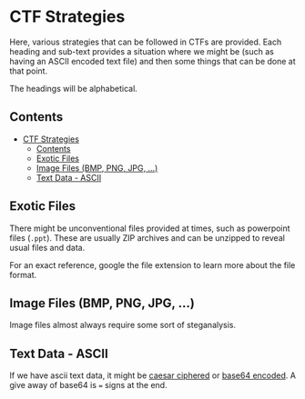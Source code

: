 # CTF Strategies

Here, various strategies that can be followed in CTFs are provided. Each heading and sub-text provides a situation where we might be (such as having an ASCII encoded text file) and then some things that can be done at that point.

The headings will be alphabetical.

## Contents

- [CTF Strategies](#ctf-strategies)
  - [Contents](#contents)
  - [Exotic Files](#exotic-files)
  - [Image Files (BMP, PNG, JPG, ...)](#image-files-bmp-png-jpg-)
  - [Text Data - ASCII](#text-data---ascii)

## Exotic Files

There might be unconventional files provided at times, such as powerpoint files (`.ppt`). These are usually ZIP archives and can be unzipped to reveal usual files and data.

For an exact reference, google the file extension to learn more about the file format.

## Image Files (BMP, PNG, JPG, ...)

Image files almost always require some sort of steganalysis.

## Text Data - ASCII

If we have ascii text data, it might be [caesar ciphered](https://cryptii.com/pipes/caesar-cipher) or [base64 encoded](https://www.base64decode.org/). A give away of base64 is `=` signs at the end.
